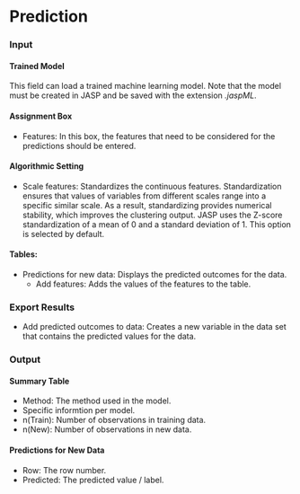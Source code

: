 Prediction
===

### Input

#### Trained Model
This field can load a trained machine learning model. Note that the model must be created in JASP and be saved with the extension *.jaspML*.

#### Assignment Box 
- Features: In this box, the features that need to be considered for the predictions should be entered.

#### Algorithmic Setting
- Scale features: Standardizes the continuous features. Standardization ensures that values of variables from different scales range into a specific similar scale. As a result, standardizing provides numerical stability, which improves the clustering output. JASP uses the Z-score standardization of a mean of 0 and a standard deviation of 1. This option is selected by default.

#### Tables:
- Predictions for new data: Displays the predicted outcomes for the data.
  - Add features: Adds the values of the features to the table.

### Export Results
- Add predicted outcomes to data: Creates a new variable in the data set that contains the predicted values for the data.

### Output

#### Summary Table
- Method: The method used in the model.
- Specific informtion per model.
- n(Train): Number of observations in training data.
- n(New): Number of observations in new data.

#### Predictions for New Data
- Row: The row number.
- Predicted: The predicted value / label.
